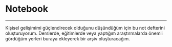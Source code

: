# Notebook
---

Kişisel gelişimimi güçlendirecek olduğunu düşündüğüm için bu not defterini oluşturuyorum. Derslerde, eğitimlerde veya yaptığım araştırmalarda önemli gördüğüm yerleri buraya ekleyerek bir arşiv oluşturacağım.